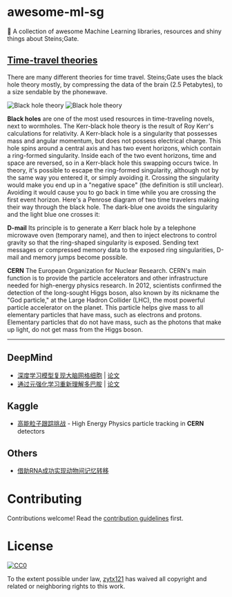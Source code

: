 # awesome-ml-sg
🐢 A collection of awesome Machine Learning libraries, resources and shiny things about Steins;Gate.

## [Time-travel theories](http://steins-gate.wikia.com/wiki/Time-travel_theories)

There are many different theories for time travel. Steins;Gate uses the black hole theory mostly, by compressing the data of the brain (2.5 Petabytes), to a size sendable by the phonewave.

![Black hole theory](https://upload-images.jianshu.io/upload_images/2141706-ec0c5cb4407d1353.png?imageMogr2/auto-orient/strip%7CimageView2/2/w/1240)
![Black hole theory](https://upload-images.jianshu.io/upload_images/2141706-f71d9f6f5b633d97.png?imageMogr2/auto-orient/strip%7CimageView2/2/w/1240)

**Black holes** are one of the most used resources in time-traveling novels, next to wormholes. The Kerr-black hole theory is the result of Roy Kerr's calculations for relativity. A Kerr-black hole is a singularity that possesses mass and angular momentum, but does not possess electrical charge. This hole spins around a central axis and has two event horizons, which contain a ring-formed singularity. Inside each of the two event horizons, time and space are reversed, so in a Kerr-black hole this swapping occurs twice. In theory, it's possible to escape the ring-formed singularity, although not by the same way you entered it, or simply avoiding it. Crossing the singularity would make you end up in a "negative space" (the definition is still unclear). Avoiding it would cause you to go back in time while you are crossing the first event horizon. Here's a Penrose diagram of two time travelers making their way through the black hole. The dark-blue one avoids the singularity and the light blue one crosses it:

**D-mail** Its principle is to generate a Kerr black hole by a telephone microwave oven (temporary name), and then to inject electrons to control gravity so that the ring-shaped singularity is exposed. Sending text messages or compressed memory data to the exposed ring singularities, D-mail and memory jumps become possible.

**CERN** The European Organization for Nuclear Research. CERN's main function is to provide the particle accelerators and other infrastructure needed for high-energy physics research. In 2012, scientists confirmed the detection of the long-sought Higgs boson, also known by its nickname the "God particle," at the Large Hadron Collider (LHC), the most powerful particle accelerator on the planet. This particle helps give mass to all elementary particles that have mass, such as electrons and protons. Elementary particles that do not have mass, such as the photons that make up light, do not get mass from the Higgs boson.



---

## DeepMind

* [深度学习模型复现大脑网格细胞](https://mp.weixin.qq.com/s/i-udn1M4kiJpF8U7u5Uepg) | [论文](https://www.nature.com/articles/s41586-018-0102-6)
* [通过元强化学习重新理解多巴胺](https://mp.weixin.qq.com/s/un8alqtc8yWYIhRiDw1S2Q) | [论文](https://www.biorxiv.org/node/92413)


## Kaggle

* [高能粒子跟踪挑战](https://www.kaggle.com/c/trackml-particle-identification) - High Energy Physics particle tracking in **CERN** detectors

## Others

* [借助RNA成功实现动物间记忆转移](https://mp.weixin.qq.com/s/gOfBdIU6G3uwTldTA1Yh-g)



# Contributing

Contributions welcome! Read the [contribution guidelines](CONTRIBUTING.md) first.

# License

[![CC0](http://i.creativecommons.org/p/zero/1.0/88x31.png)](http://creativecommons.org/publicdomain/zero/1.0/)

To the extent possible under law, [zytx121](https://github.com/zytx121) has waived all copyright and related or neighboring rights to this work.
